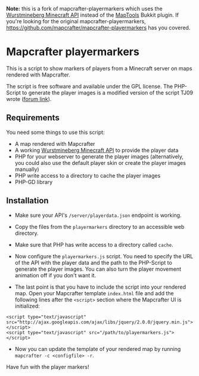 **Note:** this is a fork of mapcrafter-playermarkers which uses the
[Wurstmineberg Minecraft
API](https://github.com/wurstmineberg/api.wurstmineberg.de) instead of the
[MapTools](https://github.com/m0r13/MapTools) Bukkit plugin. If you're looking
for the original mapcrafter-playermarkers,
https://github.com/mapcrafter/mapcrafter-playermarkers has you covered.

# Mapcrafter playermarkers #

This is a script to show markers of players from a Minecraft server on maps
rendered with Mapcrafter.

The script is free software and available under the GPL license. The PHP-Script
to generate the player images is a modified version of the script TJ09 wrote
([forum
link](http://forums.bukkit.org/threads/info-mapmarkers-v0-3-4-1-1r6.843/)).

## Requirements ##

You need some things to use this script:

* A map rendered with Mapcrafter
* A working [Wurstmineberg Minecraft
  API](https://github.com/wurstmineberg/api.wurstmineberg.de) to provide the
  player data
* PHP for your webserver to generate the player images (alternatively, you
  could also use the default player skin or create the player images manually)
* PHP write access to a directory to cache the player images
* PHP-GD library

## Installation ##

* Make sure your API's `/server/playerdata.json` endpoint is working.
* Copy the files from the `playermarkers` directory to an accessible web
  directory.
* Make sure that PHP has write access to a directory called `cache`.
* Now configure the `playermarkers.js` script. You need to specify the URL of
  the API with the player data and the path to the PHP-Script to generate the
  player images. You can also turn the player movement animation off if you
  don't want it.

* The last point is that you have to include the script into your rendered map.
  Open your Mapcrafter template `index.html` file and add the following lines 
  after the `<script>` section where the Mapcrafter UI is initialized:

```
<script type="text/javascript" src="http://ajax.googleapis.com/ajax/libs/jquery/2.0.0/jquery.min.js"></script>
<script type="text/javascript" src="/path/to/playermarkers.js"></script>
```

* Now you can update the template of your rendered map by running `mapcrafter
  -c <configfile> -r`.

Have fun with the player markers!
